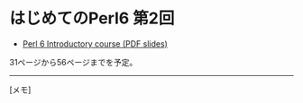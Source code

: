# はじめてのPerl6 第2回

* [Perl 6 Introductory course (PDF slides)](https://github.com/rakudo/star/raw/master/docs/2015-spw-perl6-course.pdf)

31ページから56ページまでを予定。

---

[メモ]

